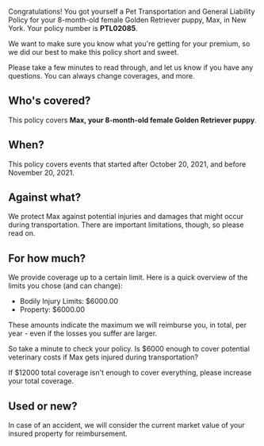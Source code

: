 Congratulations! You got yourself a Pet Transportation and General Liability Policy for your 8-month-old female Golden Retriever puppy, Max, in New York. Your policy number is **PTL02085**.

We want to make sure you know what you're getting for your premium, so we did our best to make this policy short and sweet.

Please take a few minutes to read through, and let us know if you have any questions. You can always change coverages, and more.

## Who's covered?
This policy covers **Max, your 8-month-old female Golden Retriever puppy**.

## When?
This policy covers events that started after October 20, 2021, and before November 20, 2021.

## Against what?
We protect Max against potential injuries and damages that might occur during transportation. There are important limitations, though, so please read on.

## For how much?
We provide coverage up to a certain limit. Here is a quick overview of the limits you chose (and can change):

- Bodily Injury Limits: $6000.00
- Property: $6000.00

These amounts indicate the maximum we will reimburse you, in total, per year - even if the losses you suffer are larger.

So take a minute to check your policy. Is $6000 enough to cover potential veterinary costs if Max gets injured during transportation? 

If $12000 total coverage isn't enough to cover everything, please increase your total coverage.

## Used or new?
In case of an accident, we will consider the current market value of your insured property for reimbursement.